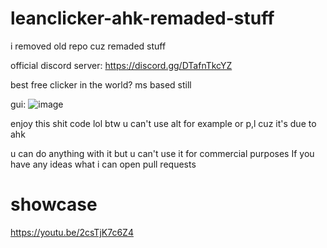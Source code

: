 # leanclicker-ahk-remaded-stuff
i removed old repo cuz remaded stuff


official discord server: https://discord.gg/DTafnTkcYZ

best free clicker in the world?
ms based still

gui:  ![image](https://user-images.githubusercontent.com/76454142/162644892-1105c10e-2ec9-41e8-b491-b09dc2fdf58e.png)

enjoy this shit code lol
btw u can't use alt for example or p,l 
cuz it's due to ahk

u can do anything with it
but u can't use it for commercial purposes
If you have any ideas what i can open pull requests


# showcase
https://youtu.be/2csTjK7c6Z4
